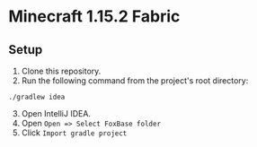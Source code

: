 # Minecraft 1.15.2 Fabric
## Setup
1. Clone this repository.
2. Run the following command from the project's root directory:
```
./gradlew idea
```
3. Open IntelliJ IDEA.
4. Open `Open => Select FoxBase folder`
5. Click `Import gradle project`